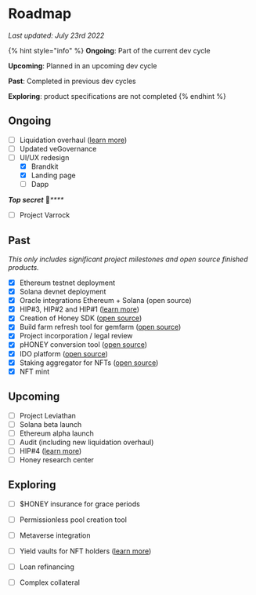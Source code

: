 # Roadmap

_Last updated: July 23rd 2022_

{% hint style="info" %}
**Ongoing**: Part of the current dev cycle

**Upcoming**: Planned in an upcoming dev cycle

**Past**: Completed in previous dev cycles

**Exploring**: product specifications are not completed
{% endhint %}

## Ongoing

* [ ] Liquidation overhaul ([learn more](https://medium.com/honeylabs/honey-nft-liquidations-c1120a7f623f))
* [ ] Updated veGovernance
* [ ] UI/UX redesign
  * [x] Brandkit
  * [x] Landing page
  * [ ] Dapp

_**Top secret**_ :eyes:_****_

* [ ] Project Varrock

## Past

_This only includes significant project milestones and open source finished products._

* [x] Ethereum testnet deployment
* [x] Solana devnet deployment
* [x] Oracle integrations Ethereum + Solana (open source)
* [x] HIP#3, HIP#2 and HIP#1 ([learn more](https://forum.honey.finance/c/governance-proposals/5))
* [x] Creation of Honey SDK ([open source](https://github.com/honey-labs/honey-sdk))
* [x] Build farm refresh tool for gemfarm ([open source](https://github.com/honey-labs/farm-refresh))
* [x] Project incorporation / legal review
* [x] pHONEY conversion tool ([open source](https://github.com/honey-labs/veHONEY))
* [x] IDO platform ([open source](https://github.com/honey-labs/honey-ido-pool))
* [x] Staking aggregator for NFTs ([open source](https://github.com/honey-labs/honey-frontend))
* [x] NFT mint

## Upcoming

* [ ] Project Leviathan
* [ ] Solana beta launch
* [ ] Ethereum alpha launch
* [ ] Audit (including new liquidation overhaul)
* [ ] HIP#4 ([learn more](https://forum.honey.finance/t/rfc-vesting-nfts-for-upfront-governance/394?u=tom))
* [ ] Honey research center

## Exploring

* [ ] $HONEY insurance for grace periods
* [ ] Permissionless pool creation tool
* [ ] Metaverse integration
* [ ] Yield vaults for NFT holders ([learn more](https://blog.honey.finance/honey-x-katana-94ba747e6487))
* [ ] Loan refinancing
* [ ] Complex collateral


